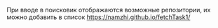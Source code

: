 При вводе в поисковик отображаются возможные репозитории, их можно добавить в список
https://namzhi.github.io/fetchTask1/
